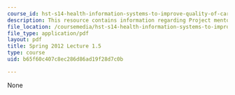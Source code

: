 ```yaml
---
course_id: hst-s14-health-information-systems-to-improve-quality-of-care-in-resource-poor-settings-spring-2012
description: This resource contains information regarding Project mentor presentations.
file_location: /coursemedia/hst-s14-health-information-systems-to-improve-quality-of-care-in-resource-poor-settings-spring-2012/b65f60c407c8ec286d86ad19f28d7c0b_MITHST_S14S12_lec04e_1201.pdf
file_type: application/pdf
layout: pdf
title: Spring 2012 Lecture 1.5
type: course
uid: b65f60c407c8ec286d86ad19f28d7c0b

---
```

None